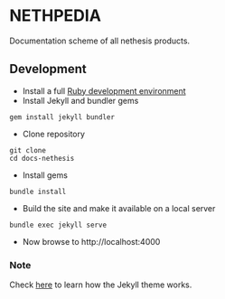 # NETHPEDIA

Documentation scheme of all nethesis products.

## Development

- Install a full [Ruby development environment](https://jekyllrb.com/docs/installation/)
- Install Jekyll and bundler gems 
```
gem install jekyll bundler
```
- Clone repository
```
git clone 
cd docs-nethesis
```
- Install gems
```
bundle install
```
- Build the site and make it available on a local server
```
bundle exec jekyll serve
```
- Now browse to http://localhost:4000

### Note
Check [here](https://jekyllrb.com/docs/themes/#overriding-theme-defaults) to learn how the Jekyll theme works.